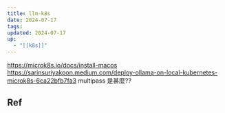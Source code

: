 ```yaml
---
title: llm-k8s
date: 2024-07-17
tags: 
updated: 2024-07-17
up:
  - "[[k8s]]"
---
```

https://microk8s.io/docs/install-macos
https://sarinsuriyakoon.medium.com/deploy-ollama-on-local-kubernetes-microk8s-6ca22bfb7fa3
multipass 是甚麼??
## Ref
